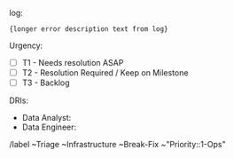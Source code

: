 <!-- Subject format should be: YYYY-MM-DD | task name | Error line from log-->
<!-- example: 2020-05-15 | dbt-non-product-models-run | Database Error in model sheetload_manual_downgrade_dotcom_tracking -->

log: <!-- link to airflow log with error -->

```
{longer error description text from log}
```

Urgency:
- [ ] T1 - Needs resolution ASAP
- [ ] T2 - Resolution Required / Keep on Milestone
- [ ] T3 - Backlog

DRIs:  <!-- Tag the engineer and analyst assigned DRI in https://about.gitlab.com/handbook/business-ops/data-team/organization/  -->
- Data Analyst: 
- Data Engineer: 
 
/label ~Triage ~Infrastructure ~Break-Fix ~"Priority::1-Ops" 
